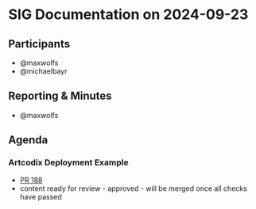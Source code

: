 # SIG Documentation on 2024-09-23

## Participants

- @maxwolfs
- @michaelbayr

## Reporting & Minutes

- @maxwolfs

## Agenda

### Artcodix Deployment Example

- [PR 188](https://github.com/SovereignCloudStack/docs/pull/188)
- content ready for review - approved - will be merged once all checks have passed
